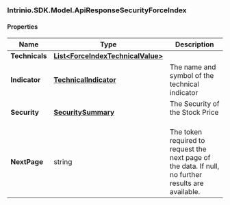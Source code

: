 [//]: # (CLASS:Intrinio.SDK.Model.ApiResponseSecurityForceIndex)

[//]: # (KIND:object)

### Intrinio.SDK.Model.ApiResponseSecurityForceIndex
#### Properties

[//]: # (START_DEFINITION)

Name | Type | Description
------------ | ------------- | -------------
**Technicals** | [**List&lt;ForceIndexTechnicalValue&gt;**](ForceIndexTechnicalValue.md) |  &nbsp;
**Indicator** | [**TechnicalIndicator**](TechnicalIndicator.md) | The name and symbol of the technical indicator &nbsp;
**Security** | [**SecuritySummary**](SecuritySummary.md) | The Security of the Stock Price &nbsp;
**NextPage** | string | The token required to request the next page of the data. If null, no further results are available. &nbsp;

[//]: # (END_DEFINITION)


[//]: # (CONTAINED_CLASS:Intrinio.SDK.Model.ForceIndexTechnicalValue)


[//]: # (CONTAINED_CLASS:Intrinio.SDK.Model.TechnicalIndicator)


[//]: # (CONTAINED_CLASS:Intrinio.SDK.Model.SecuritySummary)


